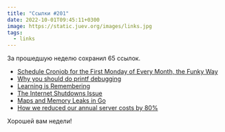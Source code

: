 ```yaml
---
title: "Ссылки #201"
date: 2022-10-01T09:45:11+0300
image: https://static.juev.org/images/links.jpg
tags: 
  - links
---
```


За прошедшую неделю сохранил 65 ссылок.

* [Schedule Cronjob for the First Monday of Every Month, the Funky Way](https://blog.healthchecks.io/2022/09/schedule-cron-job-the-funky-way/)
* [Why you should do printf debugging](https://www.timdbg.com/posts/why-you-should-printf/)
* [Learning is Remembering](https://saveall.ai/blog/learning-is-remembering)
* [The Internet Shutdowns Issue](https://jigsaw.google.com/the-current/shutdown/)
* [Maps and Memory Leaks in Go](https://teivah.medium.com/maps-and-memory-leaks-in-go-a85ebe6e7e69)
* [How we reduced our annual server costs by 80%](https://levelup.gitconnected.com/how-we-reduced-our-annual-server-costs-by-80-from-1m-to-200k-by-moving-away-from-aws-2b98cbd21b46)

Хорошей вам недели!
